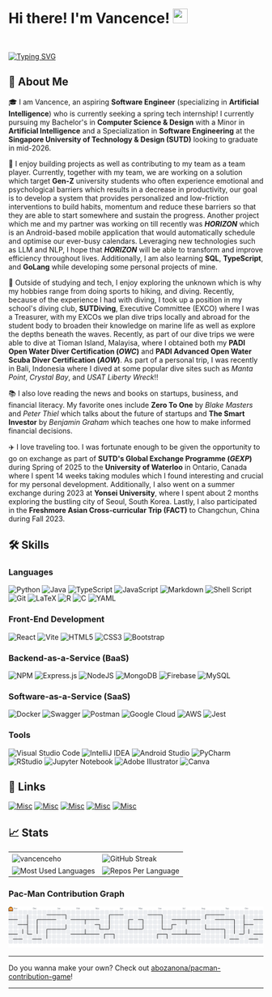 <!--
**vancenceho/vancenceho** is a ✨ _special_ ✨ repository because its `README.md` (this file) appears on your GitHub profile.
-->

# Hi there! I'm Vancence! <img src="https://media.giphy.com/media/hvRJCLFzcasrR4ia7z/giphy.gif" width="29px" height="29px">

<!--![gif](https://github.com/user-attachments/assets/948516c9-e860-44cd-9765-2779589179a8)
-->

&nbsp;

[![Typing SVG](https://readme-typing-svg.demolab.com?font=Arial&weight=1000&size=30&duration=1500&pause=800&color=FFF8E7&width=435&lines=Software+Engineer+%F0%9F%92%A1;Backend+Developer+%E2%99%BE%EF%B8%8F;Adrenaline+Junkie+%F0%9F%8F%94%EF%B8%8F;Snowboard+Freak+%F0%9F%8F%82%F0%9F%8F%BB)](https://git.io/typing-svg)

## 🚀 About Me

🎓 I am Vancence, an aspiring **Software Engineer** (specializing in **Artificial Intelligence**) who is currently seeking a spring tech internship! I currently pursuing my Bachelor's in **Computer Science & Design** with a Minor in **Artificial Intelligence** and a Specialization in **Software Engineering** at the **Singapore University of Technology & Design (SUTD)** looking to graduate in mid-2026.

🔭 I enjoy building projects as well as contributing to my team as a team player. Currently, together with my team, we are working on a solution which target **Gen-Z** university students who often experience emotional and psychological barriers which results in a decrease in productivity, our goal is to develop a system that provides personalized and low-friction interventions to build habits, momentum and reduce these barriers so that they are able to start somewhere and sustain the progress. Another project which me and my partner was working on till recently was **_HORIZON_** which is an Android-based mobile application that would automatically schedule and optimise our ever-busy calendars. Leveraging new technologies such as LLM and NLP, I hope that **_HORIZON_** will be able to transform and improve efficiency throughout lives. Additionally, I am also learning **SQL**, **TypeScript**, and **GoLang** while developing some personal projects of mine.

🤿 Outside of studying and tech, I enjoy exploring the unknown which is why my hobbies range from doing sports to hiking, and diving. Recently, because of the experience I had with diving, I took up a position in my school's diving club, **SUTDiving**, Executive Committee (EXCO) where I was a Treasurer, with my EXCOs we plan dive trips locally and abroad for the student body to broaden their knowledge on marine life as well as explore the depths beneath the waves. Recently, as part of our dive trips we were able to dive at Tioman Island, Malayisa, where I obtained both my **PADI Open Water Diver Certification (_OWC_)** and **PADI Advanced Open Water Scuba Diver Certification (_AOW_)**. As part of a personal trip, I was recently in Bali, Indonesia where I dived at some popular dive sites such as _Manta Point_, _Crystal Bay_, and _USAT Liberty Wreck_!!

📚 I also love reading the news and books on startups, business, and financial literacy. My favorite ones include **Zero To One** by _Blake Masters_ and _Peter Thiel_ which talks about the future of startups and **The Smart Investor** by _Benjamin Graham_ which teaches one how to make informed financial decisions.

✈️ I love traveling too. I was fortunate enough to be given the opportunity to go on exchange as part of **SUTD's Global Exchange Programme (_GEXP_)** during Spring of 2025 to the **University of Waterloo** in Ontario, Canada where I spent 14 weeks taking modules which I found interesting and crucial for my personal development. Additionally, I also went on a summer exchange during 2023 at **Yonsei University**, where I spent about 2 months exploring the bustling city of Seoul, South Korea. Lastly, I also participated in the **Freshmore Asian Cross-curricular Trip (FACT)** to Changchun, China during Fall 2023.

## 🛠️ Skills

### Languages

![Python](https://img.shields.io/badge/python-3670A0?style=for-the-badge&logo=python&logoColor=ffdd54)
![Java](https://img.shields.io/badge/java-%23ED8B00.svg?style=for-the-badge&logo=openjdk&logoColor=white)
![TypeScript](https://img.shields.io/badge/typescript-%23007ACC.svg?style=for-the-badge&logo=typescript&logoColor=white)
![JavaScript](https://img.shields.io/badge/javascript-%23323330.svg?style=for-the-badge&logo=javascript&logoColor=%23F7DF1E)
![Markdown](https://img.shields.io/badge/markdown-%23000000.svg?style=for-the-badge&logo=markdown&logoColor=white)
![Shell Script](https://img.shields.io/badge/shell_script-%23121011.svg?style=for-the-badge&logo=gnu-bash&logoColor=white)
![Git](https://img.shields.io/badge/git-%23F05033.svg?style=for-the-badge&logo=git&logoColor=white)
![LaTeX](https://img.shields.io/badge/latex-%23008080.svg?style=for-the-badge&logo=latex&logoColor=white)
![R](https://img.shields.io/badge/r-%23276DC3.svg?style=for-the-badge&logo=r&logoColor=white)
![C](https://img.shields.io/badge/c-%2300599C.svg?style=for-the-badge&logo=c&logoColor=white)
![YAML](https://img.shields.io/badge/yaml-%23ffffff.svg?style=for-the-badge&logo=yaml&logoColor=151515)

### Front-End Development

![React](https://img.shields.io/badge/react-%2320232a.svg?style=for-the-badge&logo=react&logoColor=%2361DAFB)
![Vite](https://img.shields.io/badge/vite-%23646CFF.svg?style=for-the-badge&logo=vite&logoColor=white)
![HTML5](https://img.shields.io/badge/html5-%23E34F26.svg?style=for-the-badge&logo=html5&logoColor=white)
![CSS3](https://img.shields.io/badge/css3-%231572B6.svg?style=for-the-badge&logo=css3&logoColor=white)
![Bootstrap](https://img.shields.io/badge/bootstrap-%238511FA.svg?style=for-the-badge&logo=bootstrap&logoColor=white)

### Backend-as-a-Service (BaaS)

![NPM](https://img.shields.io/badge/NPM-%23CB3837.svg?style=for-the-badge&logo=npm&logoColor=white)
![Express.js](https://img.shields.io/badge/express.js-%23404d59.svg?style=for-the-badge&logo=express&logoColor=%2361DAFB)
![NodeJS](https://img.shields.io/badge/node.js-6DA55F?style=for-the-badge&logo=node.js&logoColor=white)
![MongoDB](https://img.shields.io/badge/MongoDB-%234ea94b.svg?style=for-the-badge&logo=mongodb&logoColor=white)
![Firebase](https://img.shields.io/badge/firebase-%23039BE5.svg?style=for-the-badge&logo=firebase)
![MySQL](https://img.shields.io/badge/mysql-%2300f.svg?style=for-the-badge&logo=mysql&logoColor=white)

### Software-as-a-Service (SaaS)

![Docker](https://img.shields.io/badge/docker-%230db7ed.svg?style=for-the-badge&logo=docker&logoColor=white)
![Swagger](https://img.shields.io/badge/-Swagger-%23Clojure?style=for-the-badge&logo=swagger&logoColor=white)
![Postman](https://img.shields.io/badge/Postman-FF6C37?style=for-the-badge&logo=postman&logoColor=white)
![Google Cloud](https://img.shields.io/badge/GoogleCloud-%234285F4.svg?style=for-the-badge&logo=google-cloud&logoColor=white)
![AWS](https://img.shields.io/badge/AWS-%23FF9900.svg?style=for-the-badge&logo=amazon-aws&logoColor=white)
![Jest](https://img.shields.io/badge/-jest-%23C21325?style=for-the-badge&logo=jest&logoColor=white)

### Tools

![Visual Studio Code](https://img.shields.io/badge/Visual%20Studio%20Code-0078d7.svg?style=for-the-badge&logo=visual-studio-code&logoColor=white)
![IntelliJ IDEA](https://img.shields.io/badge/IntelliJIDEA-000000.svg?style=for-the-badge&logo=intellij-idea&logoColor=white)
![Android Studio](https://img.shields.io/badge/Android%20Studio-3DDC84.svg?style=for-the-badge&logo=android-studio&logoColor=white)
![PyCharm](https://img.shields.io/badge/pycharm-143?style=for-the-badge&logo=pycharm&logoColor=black&color=black&labelColor=green)
![RStudio](https://img.shields.io/badge/RStudio-4285F4?style=for-the-badge&logo=rstudio&logoColor=white)
![Jupyter Notebook](https://img.shields.io/badge/jupyter-%23FA0F00.svg?style=for-the-badge&logo=jupyter&logoColor=white)
![Adobe Illustrator](https://img.shields.io/badge/adobe%20illustrator-%23FF9A00.svg?style=for-the-badge&logo=adobe%20illustrator&logoColor=white)
![Canva](https://img.shields.io/badge/Canva-%2300C4CC.svg?style=for-the-badge&logo=Canva&logoColor=white)

## 🔗 Links

[![Misc](https://skillicons.dev/icons?i=linkedin)](www.linkedin.com/in/vancenceho)
[![Misc](https://skillicons.dev/icons?i=github)](https://github.com/vancenceho)
[![Misc](https://go-skill-icons.vercel.app/api/icons?i=outlook&theme=dark)](mailto:vancence_ho@mymail.sutd.edu.sg)
[![Misc](https://skillicons.dev/icons?i=gmail)](mailto:vancenceho@gmail.com)
[![Misc](https://skillicons.dev/icons?i=devto)](https://dev.to/vancenceho)

<!--[![linked-in](https://img.shields.io/badge/Linked_In-0077B5?style=for-the-badge&logo=LinkedIn&logoColor=white)](www.linkedin.com/in/vancenceho)
[![github](https://img.shields.io/badge/GitHub-000000?style=for-the-badge&logo=GitHub&logoColor=white)](https://github.com/vancenceho)
[![Outlook](https://img.shields.io/badge/Microsoft_Outlook-0078D4?style=for-the-badge&logo=microsoft-outlook&logoColor=white)](mailto:vancence_ho@mymail.sutd.edu.sg)
[![dev.to](https://img.shields.io/badge/Dev.to-0A0A0A?style=for-the-badge&logo=DevdotTo&logoColor=white)](https://dev.to/vancenceho) -->

## 📈 Stats

<table>
  <tr>
    <td>
       <img height="200" align="center" src="https://github-readme-stats.vercel.app/api?username=vancenceho&show_icons=true&theme=dark&rank_icon=github&ring_color=ffdb58&commits_year=2025&hide_border=true" alt="vancenceho"/>
    </td>
    <td>
        <img height="200" align="center" src="https://github-readme-streak-stats-eight.vercel.app/?user=vancenceho&theme=codestackr&hide_border=true&date_format=j%20M%5B%20Y%5D&hide_longest_streak=true" alt="GitHub Streak" />
    </td>
  </tr>
  <tr>
    <td>
       <img width="100%" align="center" src="https://github-readme-stats.vercel.app/api/top-langs/?username=vancenceho&layout=compact&theme=dark&langs_count=8&hide_border=true" alt="Most Used Languages"/>
    </td>
    <td>
       <img height="200" width="100%" align="center" src="https://github-profile-summary-cards.vercel.app/api/cards/repos-per-language?username=vancenceho&theme=codeSTACKr" alt="Repos Per Language" />
    </td>
  </tr>
</table>

<!-- <a href="https://github.com/vancenceho/github-readme-stats">

</a>
<a href="https://git.io/streak-stats">

</a>

<a href="https://github.com/vancenceho/convoychat">
</a> -->

<!-- <a href="">
  <img height="200" align="center" src="https://github-readme-streak-stats.herokuapp.com/?user=vancenceho&theme=dark" alt="vancenceho"/>
</a> -->

### Pac-Man Contribution Graph

<picture>
    <source media="(prefers-color-scheme: dark)" srcset="https://raw.githubusercontent.com/vancenceho/vancenceho/output/pacman-contribution-graph-dark.svg">
    <source media="(prefers-color-scheme: light)" srcset="https://raw.githubusercontent.com/vancenceho/vancenceho/output/pacman-contribution-graph.svg">
    <img alt="pacman contribution graph" src="https://raw.githubusercontent.com/vancenceho/vancenceho/output/pacman-contribution-graph.svg">
</picture>

---

Do you wanna make your own? Check out [abozanona/pacman-contribution-game](https://github.com/abozanona/pacman-contribution-graph?tab=readme-ov-file)!

---
